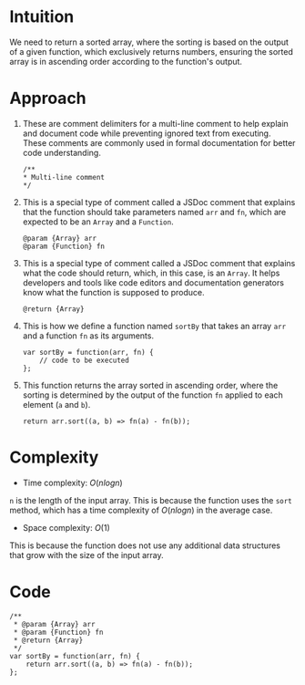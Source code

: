 # Intuition
<!-- Describe your first thoughts on how to solve this problem. -->
We need to return a sorted array, where the sorting is based on the output of a given function, which exclusively returns numbers, ensuring the sorted array is in ascending order according to the function's output.

# Approach
<!-- Describe your approach to solving the problem. -->
1. These are comment delimiters for a multi-line comment to help explain and document code while preventing ignored text from executing. These comments are commonly used in formal documentation for better code understanding.

    ```
    /**
    * Multi-line comment
    */
    ```

2. This is a special type of comment called a JSDoc comment that explains that the function should take parameters named `arr` and `fn`, which are expected to be an `Array` and a `Function`.

    ```
    @param {Array} arr
    @param {Function} fn
    ```

3. This is a special type of comment called a JSDoc comment that explains what the code should return, which, in this case, is an `Array`. It helps developers and tools like code editors and documentation generators know what the function is supposed to produce.

    ```
    @return {Array}
    ```

4. This is how we define a function named `sortBy` that takes an array `arr` and a function `fn` as its arguments.

    ```
    var sortBy = function(arr, fn) {
        // code to be executed
    };
    ```

5. This function returns the array sorted in ascending order, where the sorting is determined by the output of the function `fn` applied to each element (`a` and `b`).

    ```
    return arr.sort((a, b) => fn(a) - fn(b));
    ```

# Complexity
- Time complexity: $O(n log n)$
<!-- Add your time complexity here, e.g. $$O(n)$$ -->
`n` is the length of the input array. This is because the function uses the `sort` method, which has a time complexity of $O(n log n)$ in the average case.

- Space complexity: $O(1)$
<!-- Add your space complexity here, e.g. $$O(n)$$ -->
This is because the function does not use any additional data structures that grow with the size of the input array.

# Code
```
/**
 * @param {Array} arr
 * @param {Function} fn
 * @return {Array}
 */
var sortBy = function(arr, fn) {
    return arr.sort((a, b) => fn(a) - fn(b));
};
```
